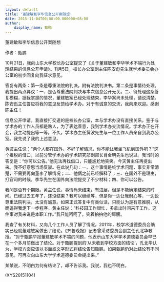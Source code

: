 ```yaml
---
layout: default
title: '董建敏和李华信息公开案随想'
date: 2015-11-04T00:00:00.000000+08:00
author:
    display_name: 甄鹏
---
```


董建敏和李华信息公开案随想

作者：甄鹏

10月21日，我向山东大学校长办公室提交了《关于董建敏和李华学术不端行为处理结果的信息公开申请》。11月5日，校长办公室副主任陈安彪先生就学术委员会办公室的初步回复向我征求意见。

答复有两条：第一条是尊重法院的判决。附有法院判决书。第二条是事情待处理。我提出两点异议：一、是否尊重法院判决与本次信息公开无关。二、待处理这条答复模糊，据我掌握的情况，董建敏案已经处理结束，李华案尚未处理，请说清楚。陈安彪主任答应将我的意见反馈给学术办。对于有诚意的交流，我向来欢迎。感谢陈主任！

信息公开申请，我直接打交道的是校长办公室，本与学术办没有直接关系。鉴于与学术办的工作人员都是熟人，为了表达善意，我到学术办交流情况。学术办正在开会，我主动提出等一等。不久，学术办主任黄波先生与一位工作人员亲自到我办公室。我先说了我的上述意见。

黄波主任说：“两个人都在国外，不好了解情况，你不能让我坐飞机到国外吧？”这个推脱的借口，以前分管学术办的学术研究部副部长肖金明先生也说过。我当时的答复是：“你可以公告。”他无法再找借口，只能尴尬地笑笑。今天黄主任再提出来。我不好意思当场反驳。在此说几句：一、这个事情是纯学术问题，事实非常清楚，不需要再向董李了解情况；二、他俩之前已经解释了；三、在国外不是理由，打官司的时候，李华先生在国外向法院提交了不少材料；四、你可以公告。

我问是否有个期限。黄主任说，事情尚未结束，有进展，但是不能确定结束的时间。已经过去五年了，还没结束？我可以继续等，但是你一边让我耐心等，一边说尊重法院判决，太没有诚意。如果正式答复中有类似话，只能认为是有意推脱，从而逼得我走下一步程序。黄主任说：“科技园工作很忙，多拿出时间来干工作。这件事对我来说是本职工作。”我只能呵呵了，笑着拍拍他的肩膀。

我查了有关材料，又向几个工作人员了解了情况。2011年，校学术道德委员会确实已经就董建敏案做出了结论。《齐鲁晚报》记者曾采访委员会副主任孔北华教授。“对于甄鹏举报董建敏学术不端的问题，他表示山东大学学术道德委员会早已在一个多月前做出了结论。对于甄鹏提到的‘从未收到学校方面的结论’，孔北华认为，学校方面应该以书面或文字形式将结论告知甄鹏。如果甄鹏仍对此结论有不同意见，可再次向山东大学学术道德委员会提出来。”

某某说，不明白为何有结论了，却不告诉我。我说，我也不明白。

(XYS20151104)

